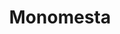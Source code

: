 ---
title: Monomesta
ravintola: ye
ruka: ye
slug: 
kuvaus: Rukan legendaarisin rinneravintola!
update: 2022-02-09-14:53
---